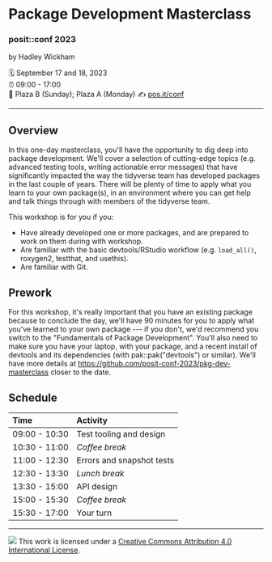 # Package Development Masterclass

### posit::conf 2023

by Hadley Wickham

:spiral_calendar: September 17 and 18, 2023\
:alarm_clock: 09:00 - 17:00\
:hotel: Plaza B (Sunday); Plaza A (Monday) :writing_hand: [pos.it/conf](http://pos.it/conf)

------------------------------------------------------------------------

## Overview

In this one-day masterclass, you'll have the opportunity to dig deep into package development.
We'll cover a selection of cutting-edge topics (e.g. advanced testing tools, writing actionable error messages) that have significantly impacted the way the tidyverse team has developed packages in the last couple of years.
There will be plenty of time to apply what you learn to your own package(s), in an environment where you can get help and talk things through with members of the tidyverse team.

This workshop is for you if you:

-   Have already developed one or more packages, and are prepared to work on them during with workshop.
-   Are familiar with the basic devtools/RStudio workflow (e.g. `load_all()`, roxygen2, testthat, and usethis).
-   Are familiar with Git.

## Prework

For this workshop, it's really important that you have an existing package because to conclude the day, we'll have 90 minutes for you to apply what you've learned to your own package --- if you don't, we'd recommend you switch to the "Fundamentals of Package Development".
You'll also need to make sure you have your laptop, with your package, and a recent install of devtools and its dependencies (with pak::pak("devtools") or similar).
We'll have more details at <https://github.com/posit-conf-2023/pkg-dev-masterclass> closer to the date.

## Schedule

| Time          | Activity                  |
|:--------------|:--------------------------|
| 09:00 - 10:30 | Test tooling and design   |
| 10:30 - 11:00 | *Coffee break*            |
| 11:00 - 12:30 | Errors and snapshot tests |
| 12:30 - 13:30 | *Lunch break*             |
| 13:30 - 15:00 | API design                |
| 15:00 - 15:30 | *Coffee break*            |
| 15:30 - 17:00 | Your turn                 |

------------------------------------------------------------------------

![](https://i.creativecommons.org/l/by/4.0/88x31.png) This work is licensed under a [Creative Commons Attribution 4.0 International License](https://creativecommons.org/licenses/by/4.0/).
